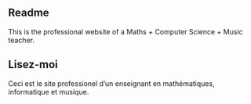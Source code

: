 ## Readme

This is the professional website of a Maths + Computer Science + Music teacher.

## Lisez-moi

Ceci est le site professionel d’un enseignant en mathématiques, informatique et musique.
